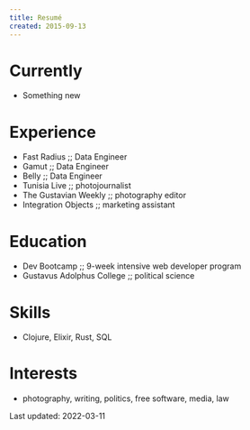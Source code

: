 ```yaml
---
title: Resumé
created: 2015-09-13
---
```


# Currently

- Something new

<p></p>

# Experience

- Fast Radius ;; Data Engineer
- Gamut ;; Data Engineer
- Belly ;; Data Engineer
- Tunisia Live ;; photojournalist
- The Gustavian Weekly ;; photography editor
- Integration Objects ;; marketing assistant

<p></p>

# Education

- Dev Bootcamp ;; 9-week intensive web developer program
- Gustavus Adolphus College ;; political science

<p></p>

# Skills

- Clojure, Elixir, Rust, SQL

<p></p>

# Interests

- photography, writing, politics, free software, media, law

Last updated: 2022-03-11
